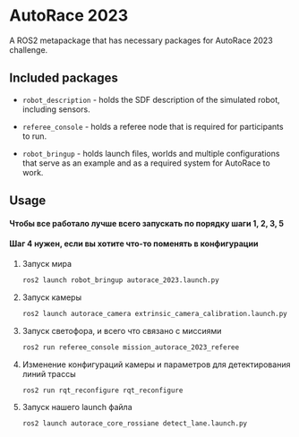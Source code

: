 # AutoRace 2023
A ROS2 metapackage that has necessary packages for AutoRace 2023 challenge.

## Included packages

* `robot_description` - holds the SDF description of the simulated robot, including sensors.

* `referee_console` - holds a referee node that is required for participants to run.

* `robot_bringup` - holds launch files, worlds and multiple configurations that serve as an example and as a required system for AutoRace to work.

## Usage
#### Чтобы все работало лучше всего запускать по порядку шаги 1, 2, 3, 5
#### Шаг 4 нужен, если вы хотите что-то поменять в конфигурации
1. Запуск мира

    ```bash
    ros2 launch robot_bringup autorace_2023.launch.py
    ```

2. Запуск камеры

    ```bash
    ros2 launch autorace_camera extrinsic_camera_calibration.launch.py
    ```

3. Запуск светофора, и всего что связано с миссиями

    ```bash
    ros2 run referee_console mission_autorace_2023_referee
    ```

4. Изменение конфигураций камеры и параметров для детектирования линий трассы

    ```bash
    ros2 run rqt_reconfigure rqt_reconfigure
    ```

5. Запуск нашего launch файла

    ```bash
    ros2 launch autorace_core_rossiane detect_lane.launch.py
    ```
